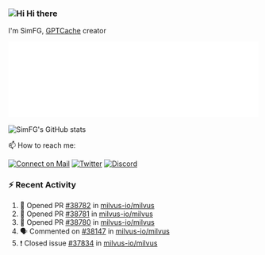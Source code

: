 ### <img src='https://qpluspicture.oss-cn-beijing.aliyuncs.com/6LjjQA/Hi.gif' alt='Hi' width="24"/> Hi there

I'm SimFG, [GPTCache](https://github.com/zilliztech/GPTCache) creator

![Metrics 👋](/metrics.plugin.followup.user.svg)

![SimFG's GitHub stats](https://github-readme-stats.vercel.app/api?username=SimFG&show_icons=true&theme=radical&count_private=true)

📫 How to reach me:

[![Connect on Mail](https://img.shields.io/badge/Ask%20me-anything-1abc9c.svg)](mailto:1142838399@qq.com)
[![Twitter](https://img.shields.io/twitter/follow/FogSim?style=social)](https://twitter.com/FogSim)
[![Discord](https://img.shields.io/discord/1092648432495251507?label=Discord&logo=discord)](https://discord.gg/Q8C6WEjSWV)

### :zap: Recent Activity

<!--START_SECTION:activity-->
1. 💪 Opened PR [#38782](https://github.com/milvus-io/milvus/pull/38782) in [milvus-io/milvus](https://github.com/milvus-io/milvus)
2. 💪 Opened PR [#38781](https://github.com/milvus-io/milvus/pull/38781) in [milvus-io/milvus](https://github.com/milvus-io/milvus)
3. 💪 Opened PR [#38780](https://github.com/milvus-io/milvus/pull/38780) in [milvus-io/milvus](https://github.com/milvus-io/milvus)
4. 🗣 Commented on [#38147](https://github.com/milvus-io/milvus/issues/38147) in [milvus-io/milvus](https://github.com/milvus-io/milvus)
5. ❗️ Closed issue [#37834](https://github.com/milvus-io/milvus/issues/37834) in [milvus-io/milvus](https://github.com/milvus-io/milvus)
<!--END_SECTION:activity-->

